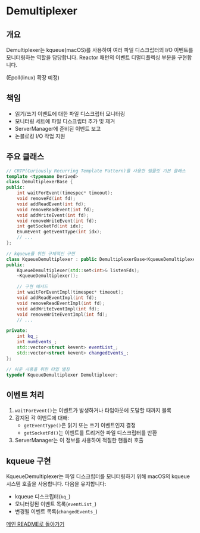 # Demultiplexer

## 개요

Demultiplexer는 kqueue(macOS)를 사용하여 여러 파일 디스크립터의 I/O 이벤트를 모니터링하는 역할을 담당합니다. Reactor 패턴의 이벤트 디멀티플렉싱 부분을 구현합니다.

(Epoll(linux) 확장 예정)

## 책임

- 읽기/쓰기 이벤트에 대한 파일 디스크립터 모니터링
- 모니터링 세트에 파일 디스크립터 추가 및 제거
- ServerManager에 준비된 이벤트 보고
- 논블로킹 I/O 작업 지원

## 주요 클래스

```cpp
// CRTP(Curiously Recurring Template Pattern)를 사용한 템플릿 기본 클래스
template <typename Derived>
class DemultiplexerBase {
public:
    int waitForEvent(timespec* timeout);
    void removeFd(int fd);
    void addReadEvent(int fd);
    void removeReadEvent(int fd);
    void addWriteEvent(int fd);
    void removeWriteEvent(int fd);
    int getSocketFd(int idx);
    EnumEvent getEventType(int idx);
    // ...
};

// kqueue를 위한 구체적인 구현
class KqueueDemultiplexer : public DemultiplexerBase<KqueueDemultiplexer> {
public:
    KqueueDemultiplexer(std::set<int>& listenFds);
    ~KqueueDemultiplexer();

    // 구현 메서드
    int waitForEventImpl(timespec* timeout);
    void addReadEventImpl(int fd);
    void removeReadEventImpl(int fd);
    void addWriteEventImpl(int fd);
    void removeWriteEventImpl(int fd);
    // ...

private:
    int kq_;
    int numEvents_;
    std::vector<struct kevent> eventList_;
    std::vector<struct kevent> changedEvents_;
};

// 쉬운 사용을 위한 타입 별칭
typedef KqueueDemultiplexer Demultiplexer;

```

## 이벤트 처리

1. `waitForEvent()`는 이벤트가 발생하거나 타임아웃에 도달할 때까지 블록
2. 감지된 각 이벤트에 대해:
    - `getEventType()`은 읽기 또는 쓰기 이벤트인지 결정
    - `getSocketFd()`는 이벤트를 트리거한 파일 디스크립터를 반환
3. ServerManager는 이 정보를 사용하여 적절한 핸들러 호출

## kqueue 구현

KqueueDemultiplexer는 파일 디스크립터를 모니터링하기 위해 macOS의 kqueue 시스템 호출을 사용합니다. 다음을 유지합니다:

- kqueue 디스크립터(`kq_`)
- 모니터링된 이벤트 목록(`eventList_`)
- 변경될 이벤트 목록(`changedEvents_`)

[메인 README로 돌아가기](../../README.md)
